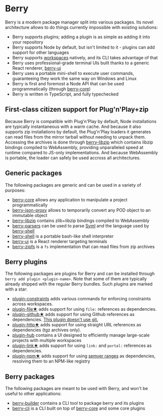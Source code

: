 # Berry

Berry is a modern package manager split into various packages. Its novel architecture allows to do things currently impossible with existing solutions:

- Berry supports plugins; adding a plugin is as simple as adding it into your repository
- Berry supports Node by default, but isn't limited to it - plugins can add support for other languages
- Berry supports [workspaces]() natively, and its CLI takes advantage of that
- Berry uses professional-grade terminal UIs built thanks to a generic React renderer, [berry-ui]()
- Berry uses a portable mini-shell to execute user commands, guaranteeing they work the same way on Windows and Linux
- Berry is first and foremost a Node API that can be used programmatically (through [berry-core]())
- Berry is written in TypeScript, and fully typechecked

## First-class citizen support for Plug'n'Play+zip

Because Berry is compatible with Plug'n'Play by default, Node installations are typically instantaneous with a warm cache. And because it also supports zip installations by default, the Plug'n'Play loaders it generates can read files from the mirror tarball without needing to unpack them. Accessing the archives is done through [berry-libzip]() which contains libzip bindings compiled to WebAssembly, providing unparalleled speed at runtime compared to JS-only implementations. And because WebAssembly is portable, the loader can safely be used accross all architectures.

## Generic packages

The following packages are generic and can be used in a variety of purposes:

- [berry-core]() allows any application to manipulate a project programmatically
- [berry-json-proxy]() allows to temporarily convert any POD object to an immutable object
- [berry-libzip]() contains zlib+libzip bindings compiled to WebAssembly
- [berry-parsers]() can be used to parse [Syml]() and the language used by [berry-shell]()
- [berry-shell]() is a portable bash-like shell interpreter
- [berry-ui]() is a React renderer targeting terminals
- [berry-zipfs]() is a `fs` implementation that can read files from zip archives

## Berry plugins

The following packages are plugins for Berry and can be installed through `berry add plugin <plugin-name>`. Note that some of them are typically already shipped with the regular Berry bundles. Such plugins are marked with a star:

- [plugin-constraints]() adds various commands for enforcing constraints across workspaces.
- [plugin-file★]() adds support for using `file:` references as dependencies.
- [plugin-github★]() adds support for using Github references as dependencies. [This plugin doesn't use git.](https://stackoverflow.com/a/13636954/880703)
- [plugin-http★]() adds support for using straight URL references as dependencies (tgz archives only).
- [plugin-hub]() contains a UI designed to efficiently manage large-scale projects with multiple workspaces
- [plugin-link★]() adds support for using `link:` and `portal:` references as dependencies.
- [plugin-npm★]() adds support for using [semver ranges]() as dependencies, resolving them to an NPM-like registry

## Berry packages

The following packages are meant to be used with Berry, and won't be useful to other applications:

- [berry-builder]() contains a CLI tool to package berry and its plugins
- [berry-cli]() is a CLI built on top of [berry-core]() and some core plugins
